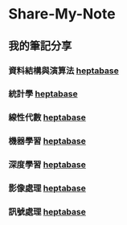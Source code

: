 # Share-My-Note
## 我的筆記分享

### 資料結構與演算法 [heptabase](https://app.heptabase.com/w/4087d9da205f76ff44c642f2ce3decf7289ead7bdc9a26dda5121ae1f3a8d4c6)
### 統計學 [heptabase](https://app.heptabase.com/w/1cd53caabde3664ce8c49117985f07682f6757fb2e0ae4f73c46c49b2b1899e4)
### 線性代數 [heptabase](https://app.heptabase.com/w/658d11761969f129f72f59a4e701f6aad3381d3214284a9c3edae3e236b4879c)
### 機器學習 [heptabase](https://app.heptabase.com/w/1c111d0adac316ce4f37aede2566f89cab734fbb40eac52c3e417ce56888ea49)
### 深度學習 [heptabase](https://app.heptabase.com/w/b16c297871542efe7d6a0c4e2fe08582662bce9751256c779fc326b2b90d4f31)
### 影像處理 [heptabase](https://app.heptabase.com/w/9fb165af5a3b67366599c769b307d57a3cab62c19784e5904696b35837c8b5cc)
### 訊號處理 [heptabase](https://app.heptabase.com/w/56fae78d495d08c7ff0a8556c7da0cd9c6fdcb971a2686d8f510e46726bc8705)
